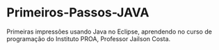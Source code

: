 # Primeiros-Passos-JAVA
Primeiras impressões usando Java no Eclipse, aprendendo no curso de programação do Instituto PROA, Professor Jailson Costa.
